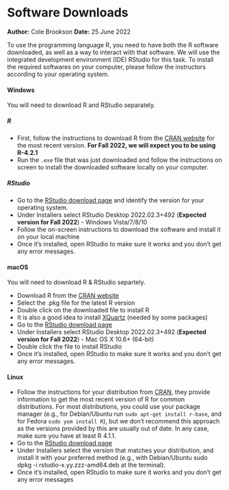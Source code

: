 
# Software Downloads
**Author:** Cole Brookson
**Date:** 25 June 2022

To use the programming language R, you need to have both the R software downloaded, as well as a way to interact with that software. We will use the integrated development environment (IDE) RStudio for this task. To install the required softwares on your computer, please follow the instructors according to your operating system. 

#### Windows

You will need to download R and RStudio separately. 

##### R

* First, follow the instructions to download R from the [CRAN website](https://cran.r-project.org/bin/windows/base/) for the most recent version. **For Fall 2022, we will expect you to be using R-4.2.1**
* Run the `.exe` file that was just downloaded and follow the instructions on screen to install the downloaded software locally on your computer. 

##### RStudio

* Go to the [RStudio download page](https://www.rstudio.com/products/rstudio/download/#download) and identify the version for your operating system. 
* Under Installers select RStudio Desktop 2022.02.3+492 (**Expected version for Fall 2022**) - Windows Vista/7/8/10 
* Follow the on-screen instructions to download the software and install it on your local machine
* Once it’s installed, open RStudio to make sure it works and you don’t get any error messages.

#### macOS

You will need to download R & RStudio separtely. 

* Download R from the [CRAN website](http://cran.r-project.org/bin/macosx/)
* Select the .pkg file for the latest R version
* Double click on the downloaded file to install R
* It is also a good idea to install [XQuartz](https://www.xquartz.org/) (needed by some packages)
* Go to the [RStudio download page](https://www.rstudio.com/products/rstudio/download/#download)
* Under Installers select RStudio Desktop 2022.02.3+492 (**Expected version for Fall 2022**) - Mac OS X 10.6+ (64-bit) 
* Double click the file to install RStudio
* Once it’s installed, open RStudio to make sure it works and you don’t get any error messages.

#### Linux

* Follow the instructions for your distribution from [CRAN](https://cloud.r-project.org/bin/linux), they provide information to get the most recent version of R for common distributions. For most distributions, you could use your package manager (e.g., for Debian/Ubuntu run `sudo apt-get install r-base`, and for Fedora `sudo yum install R`), but we don’t recommend this approach as the versions provided by this are usually out of date. In any case, make sure you have at least R 4.1.1.
* Go to the [RStudio download page](https://www.rstudio.com/products/rstudio/download/#download)
* Under Installers select the version that matches your distribution, and install it with your preferred method (e.g., with Debian/Ubuntu sudo dpkg -i rstudio-x.yy.zzz-amd64.deb at the terminal).
* Once it’s installed, open RStudio to make sure it works and you don’t get any error messages